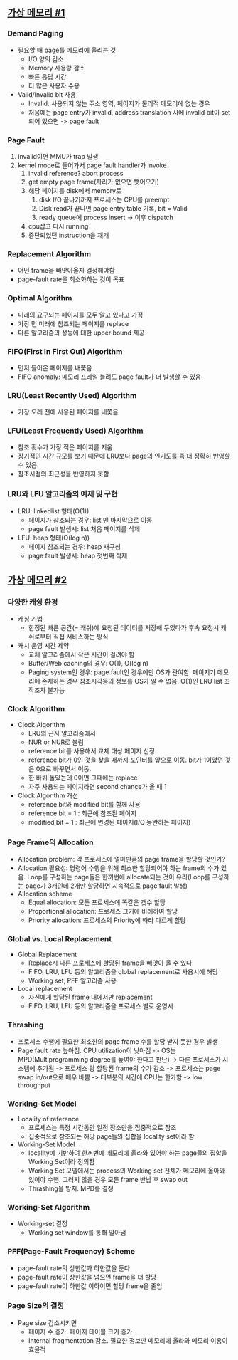 ## [가상 메모리 #1](https://core.ewha.ac.kr/publicview/C0101020140509142939477563?vmode=f)

### Demand Paging

- 필요할 때 page를 메모리에 올리는 것
  - I/O 양의 감소
  - Memory 사용량 감소
  - 빠른 응답 시간
  - 더 많은 사용자 수용
- Valid/Invalid bit 사용
  - Invalid: 사용되지 않는 주소 영역, 페이지가 물리적 메모리에 없는 경우
  - 처음에는 page entry가 invalid, address translation 시에 invalid bit이 set되어 있으면 -> page fault

### Page Fault

1. invalid이면 MMU가 trap 발생
2. kernel mode로 들어가서 page fault handler가 invoke
   1. invalid reference? abort process
   2. get empty page frame(자리가 없으면 뺏어오기)
   3. 해당 페이지를 disk에서 memory로
      1. disk I/O 끝나기까지 프로세스는 CPU를 preempt
      2. Disk read가 끝나면 page entry table 기록, bit = Valid
      3. ready queue에 process insert -> 이후 dispatch
   4. cpu잡고 다시 running
   5. 중단되었던 instruction을 재개

### Replacement Algorithm

- 어떤 frame을 빼앗아올지 결정해야함
- page-fault rate을 최소화하는 것이 목표

### Optimal Algorithm

- 미래의 요구되는 페이지를 모두 알고 있다고 가정
- 가장 먼 미래에 참조되는 페이지를 replace
- 다른 알고리즘의 성능에 대한 upper bound 제공

### FIFO(First In First Out) Algorithm

- 먼저 들어온 페이지를 내쫓음
- FIFO anomaly: 메모리 프레임 늘려도 page fault가 더 발생할 수 있음

### LRU(Least Recently Used) Algorithm

- 가장 오래 전에 사용된 페이지를 내쫓음

### LFU(Least Frequently Used) Algorithm

- 참조 횟수가 가장 적은 페이지를 지움
- 장기적인 시간 규모를 보기 때문에 LRU보다 page의 인기도를 좀 더 정확히 반영할 수 있음
- 참조시점의 최근성을 반영하지 못함

### LRU와 LFU 알고리즘의 예제 및 구현

- LRU: linkedlist 형태(O(1))
  - 페이지가 참조되는 경우: list 맨 마지막으로 이동
  - page fault 발생시: list 처음 페이지를 삭제
- LFU: heap 형태(O(log n))
  - 페이지 참조되는 경우: heap 재구성
  - page fault 발생시: heap 첫번째 삭제

## [가상 메모리 #2](https://core.ewha.ac.kr/publicview/C0101020140513133424380501?vmode=f)

### 다양한 캐슁 환경

- 캐싱 기법
  - 한정된 빠른 공간(= 캐쉬)에 요청된 데이터를 저장해 두었다가 후속 요청시 캐쉬로부터 직접 서비스하는 방식
- 캐시 운영 시간 제약
  - 교체 알고리즘에서 작은 시간이 걸려야 함
  - Buffer/Web caching의 경우: O(1), O(log n)
  - Paging system인 경우: page fault인 경우에만 OS가 관여함. 페이지가 메모리에 존재하는 경우 참조시각등의 정보를 OS가 알 수 없음. O(1)인 LRU list 조작조차 불가능

### Clock Algorithm

- Clock Algorithm
  - LRU의 근사 알고리즘에서
  - NUR or NUR로 불림
  - reference bit를 사용해서 교체 대상 페이지 선정
  - reference bit가 0인 것을 찾을 때까지 포인터를 앞으로 이동. bit가 1이었던 것은 0으로 바꾸면서 이동.
  - 한 바퀴 돌았는데 0이면 그때에는 replace
  - 자주 사용되는 페이지라면 second chance가 올 때 1
- Clock Algorithm 개선
  - reference bit와 modified bit를 함께 사용
  - reference bit = 1 : 최근에 참조된 페이지
  - modified bit = 1 : 최근에 변경된 페이지(I/O 동반하는 페이지)

### Page Frame의 Allocation

- Allocation problem: 각 프로세스에 얼마만큼의 page frame을 할당할 것인가?
- Allocation 필요성: 명령어 수행을 위해 최소한 할당되어야 하는 frame의 수가 있음. Loop를 구성하는 page들은 한꺼번에 allocate되는 것이 유리(Loop를 구성하는 page가 3개인데 2개만 할당하면 지속적으로 page fault 발생)
- Allocation scheme
  - Equal allocation: 모든 프로세스에 똑같은 갯수 할당
  - Proportional allocation: 프로세스 크기에 비례하여 할당
  - Priority allocation: 프로세스의 Priority에 따라 다르게 할당

### Global vs. Local Replacement

- Global Replacement
  - Replace시 다른 프로세스에 할당된 frame을 빼앗아 올 수 있다
  - FIFO, LRU, LFU 등의 알고리즘을 global replacement로 사용시에 해당
  - Working set, PFF 알고리즘 사용
- Local replacement
  - 자신에게 할당된 frame 내에서만 replacement
  - FIFO, LRU, LFU 등의 알고리즘을 프로세스 별로 운영시

### Thrashing

- 프로세스 수행에 필요한 최소한의 page frame 수를 할당 받지 못한 경우 발생
- Page fault rate 높아짐. CPU utilization이 낮아짐 -> OS는 MPD(Multiprogramming degree를 높여야 한다고 판단) -> 다른 프로세스가 시스템에 추가됨 -> 프로세스 당 할당된 frame의 수가 감소 -> 프로세스는 page swap in/out으로 매우 바쁨 -> 대부분의 시간에 CPU는 한가함 -> low throughput

### Working-Set Model

- Locality of reference
  - 프로세스는 특정 시간동안 일정 장소만을 집중적으로 참조
  - 집중적으로 참조되는 해당 page들의 집합을 locality set이라 함
- Working-Set Model
  - locality에 기반하여 한꺼번에 메모리에 올라와 있어야 하는 page들의 집합을 Working Set이라 정의함
  - Working Set 모델에서는 process의 Working set 전체가 메모리에 올아와 있어야 수행. 그러지 않을 경우 모든 frame 반납 후 swap out
  - Thrashing을 방지. MPD를 결정

### Working-Set Algorithm

- Working-set 결정
  - Working set window를 통해 알아냄

### PFF(Page-Fault Frequency) Scheme

- page-fault rate의 상한값과 하한값을 둔다
- page-fault rate이 상한값을 넘으면 frame을 더 할당
- page-fault rate이 하한값 이하이면 할당 freme을 줄임

### Page Size의 결정

- Page size 감소시키면
  - 페이지 수 증가. 페이지 테이블 크기 증가
  - Internal fragmentation 감소. 필요한 정보만 메모리에 올라와 메모리 이용이 효율적
